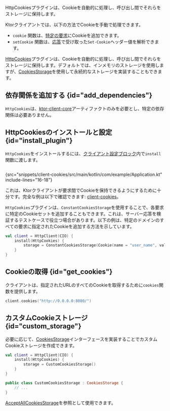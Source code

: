 [//]: # (title: Cookie)

<primary-label ref="client-plugin"/>

<tldr>
<var name="example_name" value="client-cookies"/>
<include from="lib.topic" element-id="download_example"/>
</tldr>

<link-summary>
HttpCookiesプラグインは、Cookieを自動的に処理し、呼び出し間でそれらをストレージに保持します。
</link-summary>

Ktorクライアントでは、以下の方法でCookieを手動で処理できます。
* `cookie` 関数は、[特定の要求](client-requests.md#cookies)にCookieを追加できます。
* `setCookie` 関数は、[応答](client-responses.md#headers)で受け取った`Set-Cookie`ヘッダー値を解析できます。

[HttpCookies](https://api.ktor.io/ktor-client/ktor-client-core/io.ktor.client.plugins.cookies/-http-cookies/index.html)プラグインは、Cookieを自動的に処理し、呼び出し間でそれらをストレージに保持します。デフォルトでは、インメモリのストレージを使用しますが、[CookiesStorage](#custom_storage)を使用して永続的なストレージを実装することもできます。

## 依存関係を追加する {id="add_dependencies"}
`HttpCookies`は、[ktor-client-core](client-dependencies.md)アーティファクトのみを必要とし、特定の依存関係は必要ありません。

## HttpCookiesのインストールと設定 {id="install_plugin"}

`HttpCookies`をインストールするには、[クライアント設定ブロック](client-create-and-configure.md#configure-client)内で`install`関数に渡します。
```kotlin
```
{src="snippets/client-cookies/src/main/kotlin/com/example/Application.kt" include-lines="16-18"}

これは、Ktorクライアントが要求間でCookieを保持できるようにするために十分です。完全な例は以下で確認できます: [client-cookies](https://github.com/ktorio/ktor-documentation/tree/%ktor_version%/codeSnippets/snippets/client-cookies)。

`HttpCookies`プラグインは、`ConstantCookiesStorage`を使用することで、各要求に特定のCookieセットを追加することもできます。これは、サーバー応答を検証するテストケースで役立つ場合があります。以下の例は、特定のドメインのすべての要求に指定されたCookieを追加する方法を示しています。

```kotlin
val client = HttpClient(CIO) {
    install(HttpCookies) {
        storage = ConstantCookiesStorage(Cookie(name = "user_name", value = "jetbrains", domain = "0.0.0.0"))
    }
}
```

## Cookieの取得 {id="get_cookies"}

クライアントは、指定されたURLのすべてのCookieを取得するために`cookies`関数を提供します。

```kotlin
client.cookies("http://0.0.0.0:8080/")
```

## カスタムCookieストレージ {id="custom_storage"}

必要に応じて、[CookiesStorage](https://api.ktor.io/ktor-client/ktor-client-core/io.ktor.client.plugins.cookies/-cookies-storage/index.html)インターフェースを実装することでカスタムCookieストレージを作成できます。

```kotlin
val client = HttpClient(CIO) {
    install(HttpCookies) {
        storage = CustomCookiesStorage()
    }
}

public class CustomCookiesStorage : CookiesStorage {
    // ...
}
```

[AcceptAllCookiesStorage](https://github.com/ktorio/ktor/blob/main/ktor-client/ktor-client-core/common/src/io/ktor/client/plugins/cookies/AcceptAllCookiesStorage.kt)を参照として使用できます。